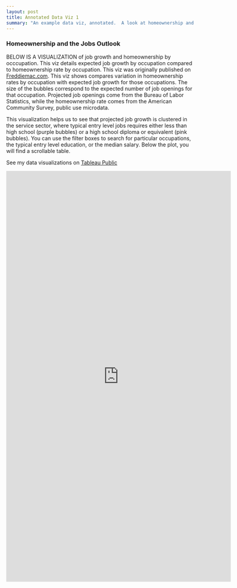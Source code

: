```yaml
---
layout: post
title: Annotated Data Viz 1
summary: "An example data viz, annotated.  A look at homeownership and the jobs outlook by profession."
---
```

### Homeownership and the Jobs Outlook

BELOW IS A VISUALIZATION of job growth and homeownership by occcupation. This viz details expected job growth by occupation compared to homeownership rate by occupation. This viz was originally published on [Freddiemac.com](http://www.freddiemac.com/news/blog/leonard_kiefer/20150202_anemic_homeownership_growth.html). This viz shows compares variation in homeownership rates by occupation with expected job growth for those occupations. The size of the bubbles correspond to the expected number of job openings for that occupation. Projected job openings come from the Bureau of Labor Statistics, while the homeownership rate comes from the American Community Survey, public use microdata.

This visualization helps us to see that projected job growth is clustered in the service sector, where typical entry level jobs requires either less than high school (purple bubbles) or a high school diploma or equivalent (pink bubbles). You can use the filter boxes to search for particular occupations, the typical entry level education, or the median salary.  Below the plot, you will find a scrollable table.

<span class="icon-stats-dots"></span> See my data visualizations on [Tableau Public](https://public.tableau.com/profile/leonard.kiefer)

<iframe width="600" height="1100" src="http://public.tableau.com/views/HOratesandOccupationv2/JobGrowthandHomeownershipbyOccupation?:embed=y&:display_count=yes&:showTabs=y&:toolbar=no" frameborder="0" allowfullscreen></iframe> 

